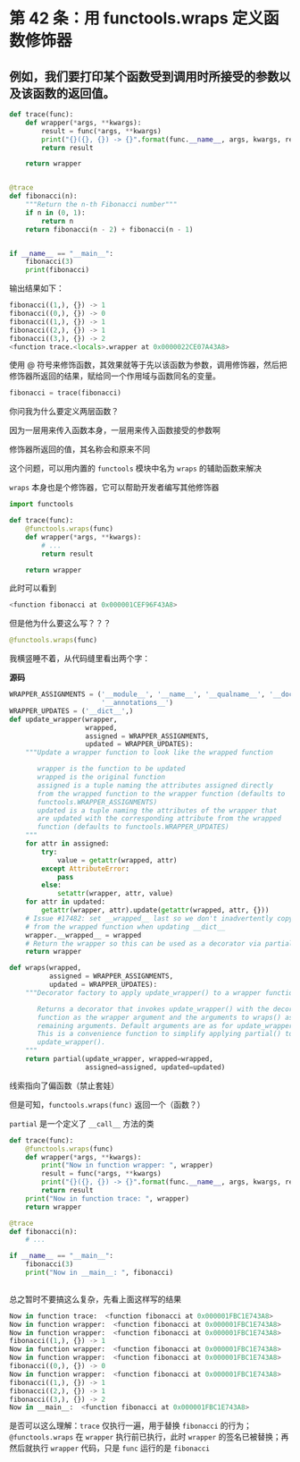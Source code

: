 # 第 42 条：用 functools.wraps 定义函数修饰器

## 例如，我们要打印某个函数受到调用时所接受的参数以及该函数的返回值。

```python
def trace(func):
    def wrapper(*args, **kwargs):
        result = func(*args, **kwargs)
        print("{}({}, {}) -> {}".format(func.__name__, args, kwargs, result))
        return result

    return wrapper


@trace
def fibonacci(n):
    """Return the n-th Fibonacci number"""
    if n in (0, 1):
        return n
    return fibonacci(n - 2) + fibonacci(n - 1)


if __name__ == "__main__":
    fibonacci(3)
    print(fibonacci)

```

输出结果如下：

```python
fibonacci((1,), {}) -> 1
fibonacci((0,), {}) -> 0
fibonacci((1,), {}) -> 1
fibonacci((2,), {}) -> 1
fibonacci((3,), {}) -> 2
<function trace.<locals>.wrapper at 0x0000022CE07A43A8>
```

使用 @ 符号来修饰函数，其效果就等于先以该函数为参数，调用修饰器，然后把修饰器所返回的结果，赋给同一个作用域与函数同名的变量。

```python
fibonacci = trace(fibonacci)
```

你问我为什么要定义两层函数？

因为一层用来传入函数本身，一层用来传入函数接受的参数啊

修饰器所返回的值，其名称会和原来不同

这个问题，可以用内置的 `functools` 模块中名为 `wraps` 的辅助函数来解决

`wraps` 本身也是个修饰器，它可以帮助开发者编写其他修饰器

```python
import functools

def trace(func):
    @functools.wraps(func)
    def wrapper(*args, **kwargs):
        # ...
        return result

    return wrapper
```

此时可以看到

```python
<function fibonacci at 0x000001CEF96F43A8>
```

但是他为什么要这么写？？？

```python
@functools.wraps(func)
```

我横竖睡不着，从代码缝里看出两个字：

**源码**

```python
WRAPPER_ASSIGNMENTS = ('__module__', '__name__', '__qualname__', '__doc__',
                       '__annotations__')
WRAPPER_UPDATES = ('__dict__',)
def update_wrapper(wrapper,
                   wrapped,
                   assigned = WRAPPER_ASSIGNMENTS,
                   updated = WRAPPER_UPDATES):
    """Update a wrapper function to look like the wrapped function

       wrapper is the function to be updated
       wrapped is the original function
       assigned is a tuple naming the attributes assigned directly
       from the wrapped function to the wrapper function (defaults to
       functools.WRAPPER_ASSIGNMENTS)
       updated is a tuple naming the attributes of the wrapper that
       are updated with the corresponding attribute from the wrapped
       function (defaults to functools.WRAPPER_UPDATES)
    """
    for attr in assigned:
        try:
            value = getattr(wrapped, attr)
        except AttributeError:
            pass
        else:
            setattr(wrapper, attr, value)
    for attr in updated:
        getattr(wrapper, attr).update(getattr(wrapped, attr, {}))
    # Issue #17482: set __wrapped__ last so we don't inadvertently copy it
    # from the wrapped function when updating __dict__
    wrapper.__wrapped__ = wrapped
    # Return the wrapper so this can be used as a decorator via partial()
    return wrapper

def wraps(wrapped,
          assigned = WRAPPER_ASSIGNMENTS,
          updated = WRAPPER_UPDATES):
    """Decorator factory to apply update_wrapper() to a wrapper function

       Returns a decorator that invokes update_wrapper() with the decorated
       function as the wrapper argument and the arguments to wraps() as the
       remaining arguments. Default arguments are as for update_wrapper().
       This is a convenience function to simplify applying partial() to
       update_wrapper().
    """
    return partial(update_wrapper, wrapped=wrapped,
                   assigned=assigned, updated=updated)
```

线索指向了偏函数（禁止套娃）

但是可知，`functools.wraps(func)` 返回一个（函数？）

`partial` 是一个定义了 `__call__` 方法的类

```python
def trace(func):
    @functools.wraps(func)
    def wrapper(*args, **kwargs):
        print("Now in function wrapper: ", wrapper)
        result = func(*args, **kwargs)
        print("{}({}, {}) -> {}".format(func.__name__, args, kwargs, result))
        return result
	print("Now in function trace: ", wrapper)
	return wrapper

@trace
def fibonacci(n):
    # ...

if __name__ == "__main__":
    fibonacci(3)
    print("Now in __main__: ", fibonacci)
    
```

总之暂时不要搞这么复杂，先看上面这样写的结果

```python
Now in function trace:  <function fibonacci at 0x000001FBC1E743A8>
Now in function wrapper:  <function fibonacci at 0x000001FBC1E743A8>
Now in function wrapper:  <function fibonacci at 0x000001FBC1E743A8>
fibonacci((1,), {}) -> 1
Now in function wrapper:  <function fibonacci at 0x000001FBC1E743A8>
Now in function wrapper:  <function fibonacci at 0x000001FBC1E743A8>
fibonacci((0,), {}) -> 0
Now in function wrapper:  <function fibonacci at 0x000001FBC1E743A8>
fibonacci((1,), {}) -> 1
fibonacci((2,), {}) -> 1
fibonacci((3,), {}) -> 2
Now in __main__:  <function fibonacci at 0x000001FBC1E743A8>
```

是否可以这么理解：`trace` 仅执行一遍，用于替换 `fibonacci` 的行为；`@functools.wraps` 在 `wrapper` 执行前已执行，此时 `wrapper` 的签名已被替换；再然后就执行 `wrapper` 代码，只是 `func` 运行的是 `fibonacci`


